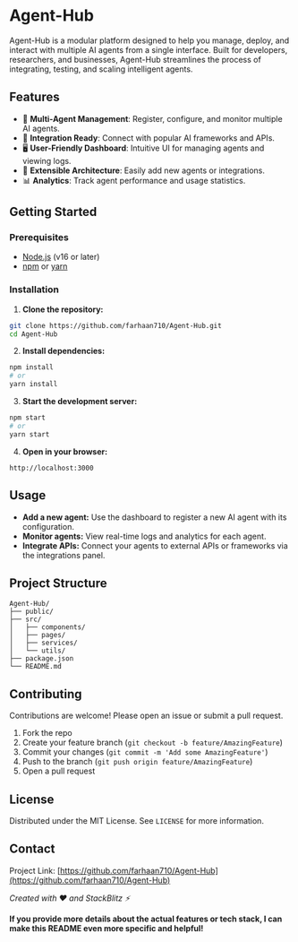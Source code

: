 
# Agent-Hub

Agent-Hub is a modular platform designed to help you manage, deploy, and interact with multiple AI agents from a single interface. Built for developers, researchers, and businesses, Agent-Hub streamlines the process of integrating, testing, and scaling intelligent agents.

## Features

- 🧠 **Multi-Agent Management**: Register, configure, and monitor multiple AI agents.
- 🔗 **Integration Ready**: Connect with popular AI frameworks and APIs.
- 🖥️ **User-Friendly Dashboard**: Intuitive UI for managing agents and viewing logs.
- 🧩 **Extensible Architecture**: Easily add new agents or integrations.
- 📊 **Analytics**: Track agent performance and usage statistics.

## Getting Started

### Prerequisites

- [Node.js](https://nodejs.org/) (v16 or later)
- [npm](https://www.npmjs.com/) or [yarn](https://yarnpkg.com/)


### Installation

1. **Clone the repository:**

```bash
git clone https://github.com/farhaan710/Agent-Hub.git
cd Agent-Hub
```

2. **Install dependencies:**

```bash
npm install
# or
yarn install
```

3. **Start the development server:**

```bash
npm start
# or
yarn start
```

4. **Open in your browser:**

```
http://localhost:3000
```


## Usage

- **Add a new agent:** Use the dashboard to register a new AI agent with its configuration.
- **Monitor agents:** View real-time logs and analytics for each agent.
- **Integrate APIs:** Connect your agents to external APIs or frameworks via the integrations panel.


## Project Structure

```
Agent-Hub/
├── public/
├── src/
│   ├── components/
│   ├── pages/
│   ├── services/
│   └── utils/
├── package.json
└── README.md
```


## Contributing

Contributions are welcome! Please open an issue or submit a pull request.

1. Fork the repo
2. Create your feature branch (`git checkout -b feature/AmazingFeature`)
3. Commit your changes (`git commit -m 'Add some AmazingFeature'`)
4. Push to the branch (`git push origin feature/AmazingFeature`)
5. Open a pull request

## License

Distributed under the MIT License. See `LICENSE` for more information.

## Contact

Project Link: [https://github.com/farhaan710/Agent-Hub](https://github.com/farhaan710/Agent-Hub)

*Created with ❤️ and StackBlitz ⚡️*

**If you provide more details about the actual features or tech stack, I can make this README even more specific and helpful!**

